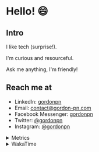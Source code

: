 # Hello! 😄

## Intro

I like tech (surprise!).

I'm curious and resourceful.

Ask me anything, I'm friendly!

## Reach me at

- LinkedIn: [gordonpn](https://www.linkedin.com/in/gordonpn/)
- Email: [contact@gordon-pn.com](mailto:contact@gordon-pn.com)
- Facebook Messenger: [gordonpn](https://www.messenger.com/t/Gordonpn)
- Twitter: [@gordonpn](https://twitter.com/Gordonpn)
- Instagram: [@gordonpn](https://www.instagram.com/gordonpn/)

<details>
  <summary>Metrics</summary>

  <img align="center" src="https://github.com/gordonpn/gordonpn/blob/master/github-metrics.svg" alt="GitHub Metrics">

</details>

<details>
  <summary>WakaTime</summary>

  <!--START_SECTION:waka-->
**I'm an Early 🐤** 

```text
🌞 Morning    179 commits    █████░░░░░░░░░░░░░░░░░░░░   21.62% 
🌆 Daytime    319 commits    █████████░░░░░░░░░░░░░░░░   38.53% 
🌃 Evening    294 commits    █████████░░░░░░░░░░░░░░░░   35.51% 
🌙 Night      36 commits     █░░░░░░░░░░░░░░░░░░░░░░░░   4.35%

```
📅 **I'm Most Productive on Wednesday** 

```text
Monday       128 commits    ███░░░░░░░░░░░░░░░░░░░░░░   15.46% 
Tuesday      101 commits    ███░░░░░░░░░░░░░░░░░░░░░░   12.2% 
Wednesday    186 commits    █████░░░░░░░░░░░░░░░░░░░░   22.46% 
Thursday     109 commits    ███░░░░░░░░░░░░░░░░░░░░░░   13.16% 
Friday       120 commits    ███░░░░░░░░░░░░░░░░░░░░░░   14.49% 
Saturday     62 commits     █░░░░░░░░░░░░░░░░░░░░░░░░   7.49% 
Sunday       122 commits    ███░░░░░░░░░░░░░░░░░░░░░░   14.73%

```


📊 **This Week I Spent My Time On** 

```text
💬 Programming Languages: 
Java                     8 hrs 5 mins        ███████████████████████░░   93.55% 
ERB                      16 mins             ░░░░░░░░░░░░░░░░░░░░░░░░░   3.15% 
Other                    10 mins             ░░░░░░░░░░░░░░░░░░░░░░░░░   1.95% 
Bash                     2 mins              ░░░░░░░░░░░░░░░░░░░░░░░░░   0.51% 
Markdown                 1 min               ░░░░░░░░░░░░░░░░░░░░░░░░░   0.34%

🔥 Editors: 
IntelliJ                 8 hrs 23 mins       ████████████████████████░   97.02% 
VS Code                  15 mins             ░░░░░░░░░░░░░░░░░░░░░░░░░   2.98%

```


 Last Updated on 27/11/2022 10:22:56 UTC
<!--END_SECTION:waka-->
</details>
